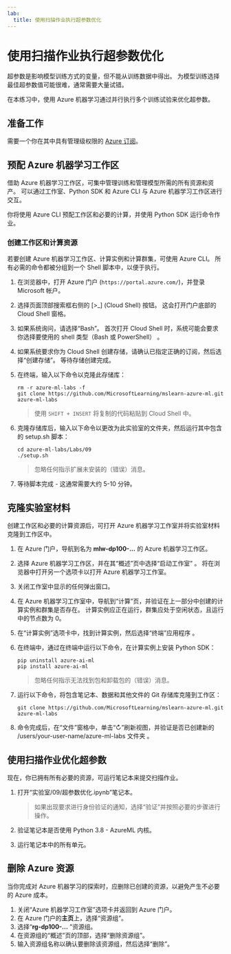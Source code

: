 ```yaml
---
lab:
  title: 使用扫描作业执行超参数优化
---
```


# 使用扫描作业执行超参数优化

超参数是影响模型训练方式的变量，但不能从训练数据中得出。 为模型训练选择最佳超参数值可能很难，通常需要大量试错。

在本练习中，使用 Azure 机器学习通过并行执行多个训练试验来优化超参数。

## 准备工作

需要一个你在其中具有管理级权限的 [Azure 订阅](https://azure.microsoft.com/free?azure-portal=true)。

## 预配 Azure 机器学习工作区

借助 Azure 机器学习工作区，可集中管理训练和管理模型所需的所有资源和资产。 可以通过工作室、Python SDK 和 Azure CLI 与 Azure 机器学习工作区进行交互。

你将使用 Azure CLI 预配工作区和必要的计算，并使用 Python SDK 运行命令作业。

### 创建工作区和计算资源

若要创建 Azure 机器学习工作区、计算实例和计算群集，可使用 Azure CLI。 所有必需的命令都被分组到一个 Shell 脚本中，以便于执行。

1. 在浏览器中，打开 Azure 门户 (`https://portal.azure.com/`)，并登录 Microsoft 帐户。
1. 选择页面顶部搜索框右侧的 \[>_] (Cloud Shell) 按钮。 这会打开门户底部的 Cloud Shell 窗格。
1. 如果系统询问，请选择“Bash”。 首次打开 Cloud Shell 时，系统可能会要求你选择要使用的 shell 类型（Bash 或 PowerShell） 。
1. 如果系统要求你为 Cloud Shell 创建存储，请确认已指定正确的订阅，然后选择“创建存储”。 等待存储创建完成。
1. 在终端，输入以下命令以克隆此存储库：

    ```azurecli
    rm -r azure-ml-labs -f
    git clone https://github.com/MicrosoftLearning/mslearn-azure-ml.git azure-ml-labs
    ```

    > 使用 `SHIFT + INSERT` 将复制的代码粘贴到 Cloud Shell 中。

1. 克隆存储库后，输入以下命令以更改为此实验室的文件夹，然后运行其中包含的 setup.sh 脚本：

    ```azurecli
    cd azure-ml-labs/Labs/09
    ./setup.sh
    ```

    > 忽略任何指示扩展未安装的（错误）消息。

1. 等待脚本完成 - 这通常需要大约 5-10 分钟。

## 克隆实验室材料

创建工作区和必要的计算资源后，可打开 Azure 机器学习工作室并将实验室材料克隆到工作区中。

1. 在 Azure 门户，导航到名为 **mlw-dp100-...** 的 Azure 机器学习工作区。
1. 选择 Azure 机器学习工作区，并在其“概述”页中选择“启动工作室” 。 将在浏览器中打开另一个选项卡以打开 Azure 机器学习工作室。
1. 关闭工作室中显示的任何弹出窗口。
1. 在 Azure 机器学习工作室中，导航到“计算”页，并验证在上一部分中创建的计算实例和群集是否存在。 计算实例应正在运行，群集应处于空闲状态，且运行中的节点数为 0。
1. 在“计算实例”选项卡中，找到计算实例，然后选择“终端”应用程序 。
1. 在终端中，通过在终端中运行以下命令，在计算实例上安装 Python SDK：

    ```
    pip uninstall azure-ai-ml
    pip install azure-ai-ml
    ```

    > 忽略任何指示无法找到包和卸载包的（错误）消息。

1. 运行以下命令，将包含笔记本、数据和其他文件的 Git 存储库克隆到工作区：

    ```
    git clone https://github.com/MicrosoftLearning/mslearn-azure-ml.git azure-ml-labs
    ```

1. 命令完成后，在“文件”窗格中，单击“&#8635;”刷新视图，并验证是否已创建新的 /users/your-user-name/azure-ml-labs 文件夹  。

## 使用扫描作业优化超参数

现在，你已拥有所有必要的资源，可运行笔记本来提交扫描作业。

1. 打开“实验室/09/超参数优化.ipynb”笔记本。

    > 如果出现要求进行身份验证的通知，选择“验证”并按照必要的步骤进行操作。

1. 验证笔记本是否使用 Python 3.8 - AzureML 内核。
1. 运行笔记本中的所有单元。

## 删除 Azure 资源

当你完成对 Azure 机器学习的探索时，应删除已创建的资源，以避免产生不必要的 Azure 成本。

1. 关闭“Azure 机器学习工作室”选项卡并返回到 Azure 门户。
1. 在 Azure 门户的**主页**上，选择“资源组”。
1. 选择“**rg-dp100-...** ”资源组。
1. 在资源组的“概述”页的顶部，选择“删除资源组”。
1. 输入资源组名称以确认要删除该资源组，然后选择“删除”。
